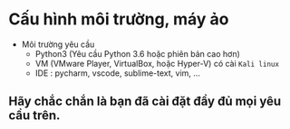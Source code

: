 # Cấu hình môi trường, máy ảo 

- Môi trường yêu cầu
	+ Python3 (Yêu cầu Python 3.6 hoặc phiên bản cao hơn)
	+ VM (VMware Player, VirtualBox, hoặc  Hyper-V) có cài `Kali linux`
	+ IDE : pycharm, vscode, sublime-text, vim, ...


## Hãy chắc chắn là bạn đã cài đặt đầy đủ mọi yêu cầu trên.
